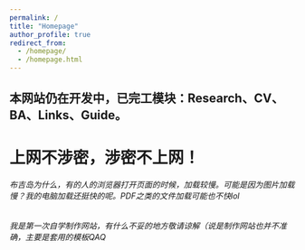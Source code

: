 ```yaml
---
permalink: /
title: "Homepage"
author_profile: true
redirect_from: 
  - /homepage/
  - /homepage.html
---
```


## 本网站仍在开发中，已完工模块：Research、CV、BA、Links、Guide。

# 上网不涉密，涉密不上网！




###### 布吉岛为什么，有的人的浏览器打开页面的时候，加载较慢。可能是因为图片加载慢？我的电脑加载还挺快的呢。PDF之类的文件加载可能也不快lol
###### 我是第一次自学制作网站，有什么不妥的地方敬请谅解（说是制作网站也并不准确，主要是套用的模板QAQ
